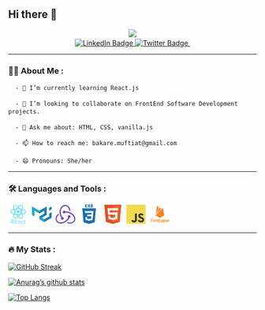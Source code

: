 ## Hi there 👋

<div id="header" align="center">

<img src="https://media.giphy.com/media/M9gbBd9nbDrOTu1Mqx/giphy.gif" width="100"/>

<div id="badges">

  <a href="https://www.linkedin.com/in/muftiat-bakare">
    <img src="https://img.shields.io/badge/LinkedIn-blue?style=for-the-badge&logo=linkedin&logoColor=white" alt="LinkedIn Badge"/>
 </a>
  <a href="https://twitter.com/MufteeSphere?t=aqC0ho3ZzuRNSXaLlo0fVg&s=09">
    <img src="https://img.shields.io/badge/Twitter-blue?style=for-the-badge&logo=twitter&logoColor=white" alt="Twitter Badge"/>
  </a>
<img src="https://komarev.com/ghpvc/?username=MUFTIATBAKARE&style=flat-square&color=blue" alt=""/>
</div>
</div>

---
### :woman_technologist: About Me :

      - 🌱 I’m currently learning React.js

      - 👯 I’m looking to collaborate on FrontEnd Software Development projects.

      - 💬 Ask me about: HTML, CSS, vanilla.js

      - 📫 How to reach me: bakare.muftiat@gmail.com

      - 😄 Pronouns: She/her 
---
### :hammer_and_wrench: Languages and Tools :

<div>  
  <img src="https://github.com/devicons/devicon/blob/master/icons/react/react-original-wordmark.svg" title="React" alt="React" width="40" height="40"/>&nbsp;
  <img src="https://github.com/devicons/devicon/blob/master/icons/materialui/materialui-original.svg" title="Material UI" alt="Material UI" width="40" height="40"/>&nbsp;
  <img src="https://github.com/devicons/devicon/blob/master/icons/redux/redux-original.svg" title="Redux" alt="Redux " width="40" height="40"/>&nbsp;
  <img src="https://github.com/devicons/devicon/blob/master/icons/css3/css3-plain-wordmark.svg"  title="CSS3" alt="CSS" width="40" height="40"/>&nbsp;
  <img src="https://github.com/devicons/devicon/blob/master/icons/html5/html5-original.svg" title="HTML5" alt="HTML" width="40" height="40"/>&nbsp;
  <img src="https://github.com/devicons/devicon/blob/master/icons/javascript/javascript-original.svg" title="JavaScript" alt="JavaScript" width="40" height="40"/>&nbsp;
  <img src="https://github.com/devicons/devicon/blob/master/icons/firebase/firebase-plain-wordmark.svg" title="Firebase" alt="Firebase" width="40" height="40"/>&nbsp;
  
  
</div>

---

### :fire: My Stats :

[![GitHub Streak](http://github-readme-streak-stats.herokuapp.com?user=MUFTIATBAKARE&theme=dark&background=000000)](https://git.io/streak-stats)

[![Anurag’s github stats](https://github-readme-stats.vercel.app/api?username=MUFTIATBAKARE)](https://github.com/MUFTIATBAKARE)


[![Top Langs](https://github-readme-stats.vercel.app/api/top-langs/?username=MUFTIATBAKARE&layout=compact&theme=vision-friendly-dark)](https://github.com/anuraghazra/github-readme-stats)

 
